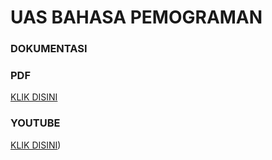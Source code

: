 # UAS BAHASA PEMOGRAMAN
### DOKUMENTASI
### PDF


[KLIK DISINI](https://drive.google.com/file/d/1iCrGevee2C-JJ5w0fprqU1LgHkKPIwbn/view?usp=share_link)
### YOUTUBE 
[KLIK DISINI]())
